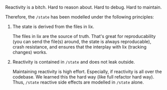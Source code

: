 Reactivity is a bitch. Hard to reason about. Hard to debug. Hard to maintain. 

Therefore, the `/state` has been modelled under the following principles: 

1. The state is derived from the files in lix.
   
   The files in lix are the source of truth. That's great for 
   reproducability (you can send the file(s) around, the state
   is always reproducable), crash resistance, and ensures that 
   the interplay with lix (tracking changes) works. 

2. Reactivity is contained in `/state` and does not leak outside.
   
   Maintaining reactivity is high effort. Especially, if reactivity
   is all over the codebase. We learned this the hard way
   (like full refactor hard way). Thus, `/state` reactive side effects
   are modelled in `/state` alone. 

